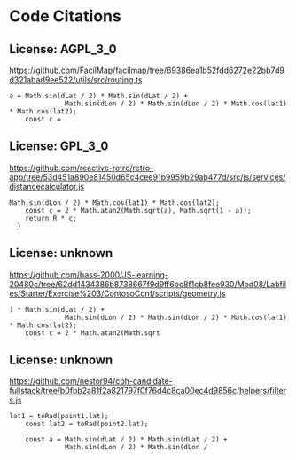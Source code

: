 # Code Citations

## License: AGPL_3_0
https://github.com/FacilMap/facilmap/tree/69386ea1b52fdd6272e22bb7d9d321abad9ee522/utils/src/routing.ts

```
a = Math.sin(dLat / 2) * Math.sin(dLat / 2) +
              Math.sin(dLon / 2) * Math.sin(dLon / 2) * Math.cos(lat1) * Math.cos(lat2);
    const c =
```


## License: GPL_3_0
https://github.com/reactive-retro/retro-app/tree/53d451a890e81450d65c4cee91b9959b29ab477d/src/js/services/distancecalculator.js

```
Math.sin(dLon / 2) * Math.cos(lat1) * Math.cos(lat2);
    const c = 2 * Math.atan2(Math.sqrt(a), Math.sqrt(1 - a));
    return R * c;
  }
```


## License: unknown
https://github.com/bass-2000/JS-learning-20480c/tree/62dd1434386b8738667f9d9ff6bc8f1cb8fee930/Mod08/Labfiles/Starter/Exercise%203/ContosoConf/scripts/geometry.js

```
) * Math.sin(dLat / 2) +
              Math.sin(dLon / 2) * Math.sin(dLon / 2) * Math.cos(lat1) * Math.cos(lat2);
    const c = 2 * Math.atan2(Math.sqrt
```


## License: unknown
https://github.com/nestor94/cbh-candidate-fullstack/tree/b0fbb2a81f2a821797f0f76d4c8ca00ec4d9856c/helpers/filters.js

```
lat1 = toRad(point1.lat);
    const lat2 = toRad(point2.lat);

    const a = Math.sin(dLat / 2) * Math.sin(dLat / 2) +
              Math.sin(dLon / 2) * Math.sin(dLon /
```


